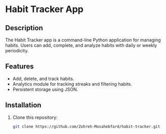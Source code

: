 # Habit Tracker App

## Description
The Habit Tracker app is a command-line Python application for managing habits. Users can add, complete, and analyze habits with daily or weekly periodicity.

## Features
- Add, delete, and track habits.
- Analytics module for tracking streaks and filtering habits.
- Persistent storage using JSON.

## Installation
1. Clone this repository:
   ```bash
   git clone https://github.com/Zohreh-Mosahebfard/habit-tracker.git
